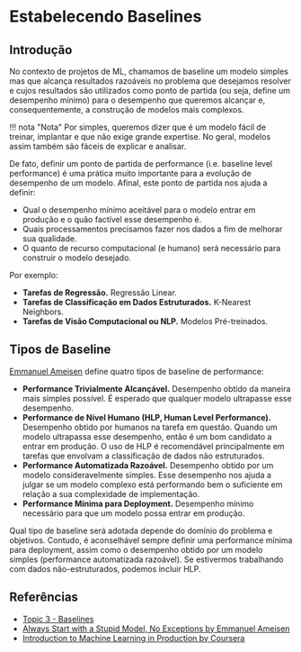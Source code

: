 # Estabelecendo Baselines

## Introdução

No contexto de projetos de ML, chamamos de baseline um modelo simples mas que alcança resultados razoáveis no problema que desejamos resolver e cujos resultados são utilizados como ponto de partida (ou seja, define um desempenho mínimo) para o desempenho que queremos alcançar e, consequentemente, a construção de modelos mais complexos.

!!! nota "Nota"
    Por simples, queremos dizer que é um modelo fácil de treinar, implantar e que não exige grande expertise. No geral, modelos assim também são fáceis de explicar e analisar.

De fato, definir um ponto de partida de performance (i.e. baseline level performance) é uma prática muito importante para a evolução de desempenho de um modelo. Afinal, este ponto de partida nos ajuda a definir:

- Qual o desempenho mínimo aceitável para o modelo entrar em produção e o quão factível esse desempenho é.
- Quais processamentos precisamos fazer nos dados a fim de melhorar sua qualidade.
- O quanto de recurso computacional (e humano) será necessário para construir o modelo desejado.

Por exemplo:

- **Tarefas de Regressão.** Regressão Linear.
- **Tarefas de Classificação em Dados Estruturados.** K-Nearest Neighbors.
- **Tarefas de Visão Computacional ou NLP.** Modelos Pré-treinados.

## Tipos de Baseline

[Emmanuel Ameisen](#referencias) define quatro tipos de baseline de performance:

- **Performance Trivialmente Alcançável.** Desempenho obtido da maneira mais simples possível. É esperado que qualquer modelo ultrapasse esse desempenho.
- **Performance de Nível Humano (HLP, Human Level Performance).** Desempenho obtido por humanos na tarefa em questão. Quando um modelo ultrapassa esse desempenho, então é um bom candidato a entrar em produção. O uso de HLP é recomendável principalmente em tarefas que envolvam a classificação de dados não estruturados.
- **Performance Automatizada Razoável.** Desempenho obtido por um modelo consideravelmente simples. Esse desempenho nos ajuda a julgar se um modelo complexo está performando bem o suficiente em relação a sua complexidade de implementação.
- **Performance Mínima para Deployment.** Desempenho mínimo necessário para que um modelo possa entrar em produção.

Qual tipo de baseline será adotada depende do domínio do problema e objetivos. Contudo, é aconselhável sempre definir uma performance mínima para deployment, assim como o desempenho obtido por um modelo simples (performance automatizada razoável). Se estivermos trabalhando com dados não-estruturados, podemos incluir HLP.

## Referências

- [Topic 3 - Baselines](https://blog.ml.cmu.edu/2020/08/31/3-baselines/)
- [Always Start with a Stupid Model, No Exceptions by Emmanuel Ameisen](https://blog.insightdatascience.com/always-start-with-a-stupid-model-no-exceptions-3a22314b9aaa)
- [Introduction to Machine Learning in Production by Coursera](https://www.coursera.org/learn/introduction-to-machine-learning-in-production)